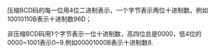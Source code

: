
压缩BCD码的每一位用4位二进制表示，一个字节表示两位十进制数。例如10010110B表示十进制数96D；

非压缩BCD码用1个字节表示一位十进制数，高四位总是0000，低4位的0000~1001表示0~9.例如00001000B表示十进制数8.
